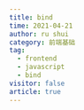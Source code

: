 ```yaml
---
title: bind
time: 2021-04-21
author: ru shui
category: 前端基础
tag:
  - frontend
  - javascript
  - bind
visitor: false
article: true
---
```



